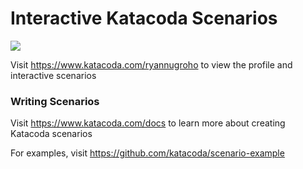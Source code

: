 # Interactive Katacoda Scenarios

[![](http://shields.katacoda.com/katacoda/ryannugroho/count.svg)](https://www.katacoda.com/ryannugroho "Get your profile on Katacoda.com")

Visit https://www.katacoda.com/ryannugroho to view the profile and interactive scenarios

### Writing Scenarios
Visit https://www.katacoda.com/docs to learn more about creating Katacoda scenarios

For examples, visit https://github.com/katacoda/scenario-example
